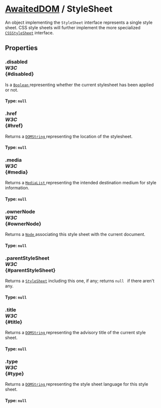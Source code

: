 # [AwaitedDOM](/docs/basic-interfaces/awaited-dom) <span>/</span> StyleSheet

<div class='overview'>An object implementing the <code>StyleSheet</code> interface represents a single style sheet. CSS style sheets will further implement the more specialized <a href="/en-US/docs/Web/API/CSSStyleSheet" title="The CSSStyleSheet interface represents a single CSS stylesheet, and lets you inspect and modify the list of rules contained in the stylesheet."><code>CSSStyleSheet</code></a> interface.</div>

## Properties

### .disabled <div class="specs"><i>W3C</i></div> {#disabled}

Is a <a href="/en-US/docs/Web/API/Boolean" title="REDIRECT Boolean [en-US]"><code>Boolean</code>
</a> representing whether the current stylesheet has been applied or not.

#### **Type**: `null`

### .href <div class="specs"><i>W3C</i></div> {#href}

Returns a <a href="/en-US/docs/Web/API/DOMString" title="DOMString is a UTF-16 String. As JavaScript already uses such strings, DOMString is mapped directly to a String."><code>DOMString</code>
</a> representing the location of the stylesheet.

#### **Type**: `null`

### .media <div class="specs"><i>W3C</i></div> {#media}

Returns a <a href="/en-US/docs/Web/API/MediaList" title="The MediaList interface represents the media queries of a stylesheet, e.g. those set using a <link> element's media attribute."><code>MediaList</code>
</a> representing the intended destination medium for style information.

#### **Type**: `null`

### .ownerNode <div class="specs"><i>W3C</i></div> {#ownerNode}

Returns a <a href="/en-US/docs/Web/API/Node" title="Node is an interface from which various types of DOM API objects inherit, allowing those types to be treated similarly; for example, inheriting the same set of methods, or being testable in the same way."><code>Node</code>
</a> associating this style sheet with the current document.

#### **Type**: `null`

### .parentStyleSheet <div class="specs"><i>W3C</i></div> {#parentStyleSheet}

Returns a <a href="/en-US/docs/Web/API/StyleSheet" title="An object implementing the StyleSheet interface represents a single style sheet. CSS style sheets will further implement the more specialized CSSStyleSheet interface."><code>StyleSheet</code></a> including this one, if any; returns <code>null
</code> if there aren't any.

#### **Type**: `null`

### .title <div class="specs"><i>W3C</i></div> {#title}

Returns a <a href="/en-US/docs/Web/API/DOMString" title="DOMString is a UTF-16 String. As JavaScript already uses such strings, DOMString is mapped directly to a String."><code>DOMString</code>
</a> representing the advisory title of the current style sheet.

#### **Type**: `null`

### .type <div class="specs"><i>W3C</i></div> {#type}

Returns a <a href="/en-US/docs/Web/API/DOMString" title="DOMString is a UTF-16 String. As JavaScript already uses such strings, DOMString is mapped directly to a String."><code>DOMString</code>
</a> representing the style sheet language for this style sheet.

#### **Type**: `null`
